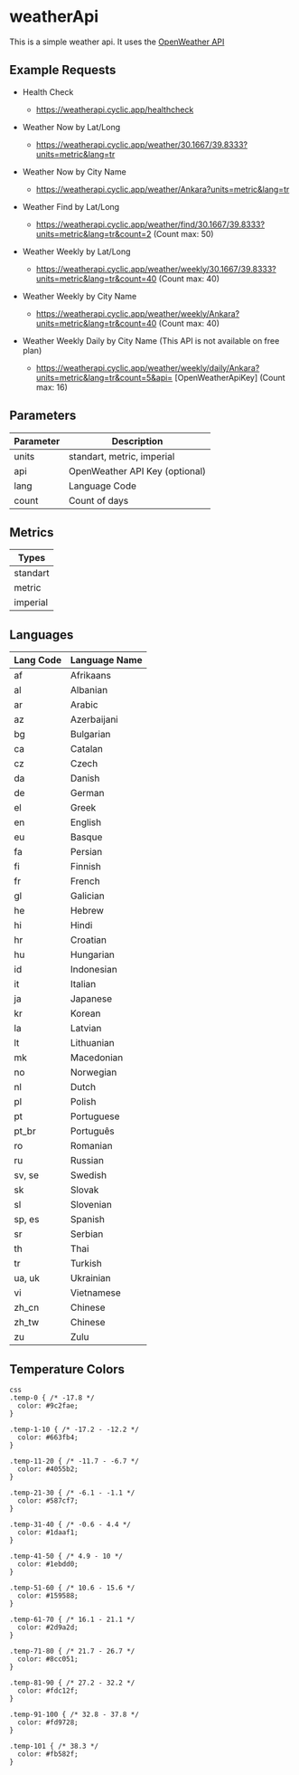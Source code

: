 # weatherApi

This is a simple weather api. It uses the [OpenWeather API](https://openweathermap.org/api)

## Example Requests

- Health Check
  - https://weatherapi.cyclic.app/healthcheck

- Weather Now by Lat/Long
  - https://weatherapi.cyclic.app/weather/30.1667/39.8333?units=metric&lang=tr

- Weather Now by City Name
  - https://weatherapi.cyclic.app/weather/Ankara?units=metric&lang=tr

- Weather Find by Lat/Long
  - https://weatherapi.cyclic.app/weather/find/30.1667/39.8333?units=metric&lang=tr&count=2 (Count max: 50)

- Weather Weekly by Lat/Long
  - https://weatherapi.cyclic.app/weather/weekly/30.1667/39.8333?units=metric&lang=tr&count=40 (Count max: 40)

- Weather Weekly by City Name
  - https://weatherapi.cyclic.app/weather/weekly/Ankara?units=metric&lang=tr&count=40 (Count max: 40)

- Weather Weekly Daily by City Name (This API is not available on free plan)
  - https://weatherapi.cyclic.app/weather/weekly/daily/Ankara?units=metric&lang=tr&count=5&api= [OpenWeatherApiKey] (Count max: 16)

## Parameters

| Parameter | Description |
| -- | -- |
| units | standart, metric, imperial |
| api | OpenWeather API Key (optional) |
| lang | Language Code |
| count | Count of days |

## Metrics

| Types |
| -- |
| standart |
| metric |
| imperial |

## Languages

| Lang Code | Language Name |
| -- | -- |
| af | Afrikaans |
| al | Albanian |
| ar | Arabic |
| az | Azerbaijani |
| bg | Bulgarian |
| ca | Catalan |
| cz | Czech |
| da | Danish |
| de | German |
| el | Greek |
| en | English |
| eu | Basque |
| fa | Persian | (Farsi) |
| fi | Finnish |
| fr | French |
| gl | Galician |
| he | Hebrew |
| hi | Hindi |
| hr | Croatian |
| hu | Hungarian |
| id | Indonesian |
| it | Italian |
| ja | Japanese |
| kr | Korean |
| la | Latvian |
| lt | Lithuanian |
| mk | Macedonian |
| no | Norwegian |
| nl | Dutch |
| pl | Polish |
| pt | Portuguese |
| pt_br | Português | Brasil |
| ro | Romanian |
| ru | Russian |
| sv, se | Swedish |
| sk | Slovak |
| sl | Slovenian |
| sp, es | Spanish |
| sr | Serbian |
| th | Thai |
| tr | Turkish |
| ua, uk | Ukrainian |
| vi | Vietnamese |
| zh_cn | Chinese | Simplified |
| zh_tw | Chinese | Traditional |
| zu | Zulu |

## Temperature Colors

```
css
.temp-0 { /* -17.8 */
  color: #9c2fae;
}

.temp-1-10 { /* -17.2 - -12.2 */
  color: #663fb4;
}

.temp-11-20 { /* -11.7 - -6.7 */
  color: #4055b2;
}

.temp-21-30 { /* -6.1 - -1.1 */
  color: #587cf7;
}

.temp-31-40 { /* -0.6 - 4.4 */
  color: #1daaf1;
}

.temp-41-50 { /* 4.9 - 10 */
  color: #1ebdd0;
}

.temp-51-60 { /* 10.6 - 15.6 */
  color: #159588;
}

.temp-61-70 { /* 16.1 - 21.1 */
  color: #2d9a2d;
}

.temp-71-80 { /* 21.7 - 26.7 */
  color: #8cc051;
}

.temp-81-90 { /* 27.2 - 32.2 */
  color: #fdc12f;
}

.temp-91-100 { /* 32.8 - 37.8 */
  color: #fd9728;
}

.temp-101 { /* 38.3 */
  color: #fb582f;
}
```
